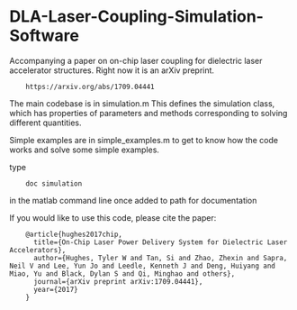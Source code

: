 # DLA-Laser-Coupling-Simulation-Software

Accompanying a paper on on-chip laser coupling for dielectric laser accelerator structures.  Right now it is an arXiv preprint.

        https://arxiv.org/abs/1709.04441

The main codebase is in simulation.m  This defines the simulation class, which has properties of parameters and methods corresponding to solving different quantities.

Simple examples are in simple_examples.m to get to know how the code works and solve some simple examples.

type 


        doc simulation

in the matlab command line once added to path for documentation

If you would like to use this code, please cite the paper:


        @article{hughes2017chip,
          title={On-Chip Laser Power Delivery System for Dielectric Laser Accelerators},
          author={Hughes, Tyler W and Tan, Si and Zhao, Zhexin and Sapra, Neil V and Lee, Yun Jo and Leedle, Kenneth J and Deng, Huiyang and Miao, Yu and Black, Dylan S and Qi, Minghao and others},
          journal={arXiv preprint arXiv:1709.04441},
          year={2017}
        }